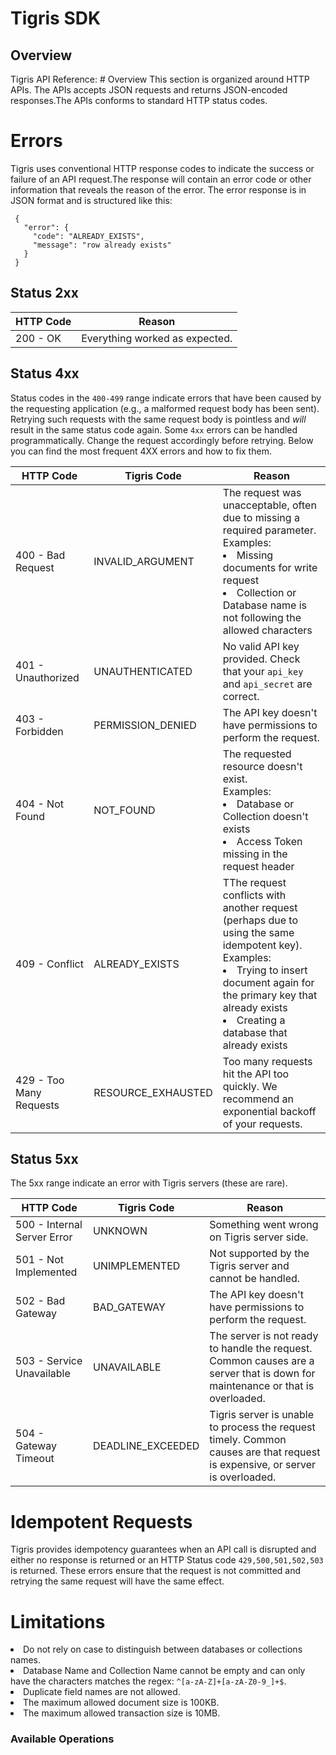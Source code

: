 # Tigris SDK


## Overview

Tigris API Reference: # Overview
This section is organized around HTTP APIs. The APIs accepts JSON requests and returns JSON-encoded responses.The APIs conforms to standard HTTP status codes.

# Errors
Tigris uses conventional HTTP response codes to indicate the success or failure of an API request.The response will  contain an error code or other information that reveals the reason of the error. 
The error response is in JSON format and is structured like this:
```
 {
   "error": {
     "code": "ALREADY_EXISTS",
     "message": "row already exists"
   }
 }

```

## Status 2xx

  HTTP Code  | Reason
  ----------------|-------------
  200 - OK | Everything worked as expected.


## Status 4xx
Status codes in the `400-499` range indicate errors that have been caused by the requesting application (e.g., a malformed request body has been sent).
Retrying such requests with the same request body is pointless and _will_ result in the same status code again. Some `4xx` errors can be handled programmatically. Change the request accordingly before retrying. Below you can find the most frequent 4XX errors and how to fix them.

  HTTP Code  | Tigris Code | Reason
  ----------------|-------------|---------
  400 - Bad Request | INVALID_ARGUMENT | The request was unacceptable, often due to missing a required parameter. <br>Examples: <li>Missing documents for write request</li><li>Collection or Database name is not following the allowed characters</li>
  401 - Unauthorized | UNAUTHENTICATED | No valid API key provided. Check that your `api_key` and `api_secret` are correct.
  403 - Forbidden | PERMISSION_DENIED | The API key doesn't have permissions to perform the request.
  404 - Not Found | NOT_FOUND | The requested resource doesn't exist. <br>Examples: <li>Database or Collection doesn't exists</li><li>Access Token missing in the request header</li>
  409 - Conflict | ALREADY_EXISTS | TThe request conflicts with another request (perhaps due to using the same idempotent key). <br>Examples: <li>Trying to insert document again for the primary key that already exists</li><li>Creating a database that already exists</li>
  429 - Too Many Requests | RESOURCE_EXHAUSTED | Too many requests hit the API too quickly. We recommend an exponential backoff of your requests.
  
  
  
## Status 5xx
The 5xx range indicate an error with Tigris servers (these are rare).

  HTTP Code  | Tigris Code | Reason
  ----------------|-------------|---------
  500 - Internal Server Error | UNKNOWN | Something went wrong on Tigris server side.                    
  501 - Not Implemented       | UNIMPLEMENTED | Not supported by the Tigris server and cannot be handled. 
  502 - Bad Gateway           | BAD_GATEWAY | The API key doesn't have permissions to perform the request.
  503 - Service Unavailable   | UNAVAILABLE | The server is not ready to handle the request. Common causes are a server that is down for maintenance or that is overloaded.
  504 - Gateway Timeout       | DEADLINE_EXCEEDED | Tigris server is unable to process the request timely. Common causes are that request is expensive, or server is overloaded.
  
# Idempotent Requests
  
  Tigris provides idempotency guarantees when an API call is disrupted and either no response is returned or an HTTP 
  Status code `429,500,501,502,503` is returned. These errors ensure that the request is not committed and retrying the same request will have the same effect.


# Limitations
<li>Do not rely on case to distinguish between databases or collections names.</li> <li>Database Name and Collection Name cannot be empty and can only have the characters matches the regex: <code>^[a-zA-Z]+[a-zA-Z0-9_]+$</code>.</li> <li>Duplicate field names are not allowed. </li> <li>The maximum allowed document size is 100KB.</li> <li>The maximum allowed transaction size is 10MB.</li>


### Available Operations

